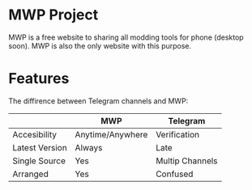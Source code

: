 # MWP Project
MWP is a free website to sharing all modding tools for phone (desktop soon). MWP is also the only website with this purpose.

# Features
The diffirence between Telegram channels and MWP:

|       |  MWP  | Telegram |
| ------------- | ------------- | ------------- |
| Accesibility | Anytime/Anywhere | Verification |
| Latest Version | Always | Late |
| Single Source | Yes | Multip Channels |
| Arranged | Yes | Confused | 